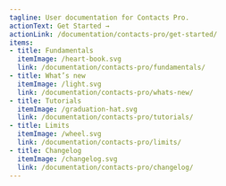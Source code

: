 ```yaml
---
tagline: User documentation for Contacts Pro.
actionText: Get Started →
actionLink: /documentation/contacts-pro/get-started/
items:
- title: Fundamentals​
  itemImage: /heart-book.svg
  link: /documentation/contacts-pro/fundamentals/
- title: What’s new
  itemImage: /light.svg
  link: /documentation/contacts-pro/whats-new/
- title: Tutorials
  itemImage: /graduation-hat.svg
  link: /documentation/contacts-pro/tutorials/
- title: Limits
  itemImage: /wheel.svg
  link: /documentation/contacts-pro/limits/
- title: Changelog
  itemImage: /changelog.svg
  link: /documentation/contacts-pro/changelog/
---
```


<Overview />